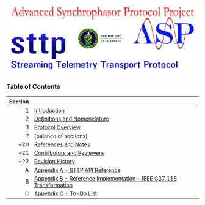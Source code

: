![STTP](Images/ASPProject.png)

### Table of Contents

| Section |  |
|--------:|---------|
| 1 | [Introduction](Introduction.md) |
| 2 | [Definitions and Nomenclature](Defintions.md) |
| 3 | [Protocol Overview](Overview.md) |
| ? | {balance of sections) |
| ~20 | [References and Notes](References.md) |
| ~21 | [Contributors and Reviewers](../AUTHORS) |
| ~22 | [Revision History](History.md) |
| A | [Appendix A - STTP API Reference ](APIReference.md) |
| B | [Appendix B - Reference Implementation - IEEE C37.118 Transformation](IEEE_C37.118Mapping.md) |
| C | [Appendix C - To-Do List](ToDoList.md) |
